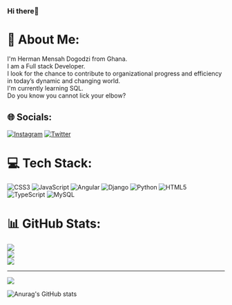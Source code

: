 ### Hi there👋

# 💫 About Me:
I'm Herman Mensah Dogodzi from Ghana. <br>I am a Full stack Developer.<br>I look for the chance to contribute to organizational progress and efficiency in today’s dynamic and changing world.<br>I'm currently learning SQL.<br>Do you know you cannot lick your elbow?  


## 🌐 Socials:
[![Instagram](https://img.shields.io/badge/Instagram-%23E4405F.svg?logo=Instagram&logoColor=white)](https://instagram.com/airman_dogz) [![Twitter](https://img.shields.io/badge/Twitter-%231DA1F2.svg?logo=Twitter&logoColor=white)](https://twitter.com/Airman_dogz) 

# 💻 Tech Stack:
![CSS3](https://img.shields.io/badge/css3-%231572B6.svg?style=for-the-badge&logo=css3&logoColor=white) ![JavaScript](https://img.shields.io/badge/javascript-%23323330.svg?style=for-the-badge&logo=javascript&logoColor=%23F7DF1E) ![Angular](https://img.shields.io/badge/angular-%23DD0031.svg?style=for-the-badge&logo=angular&logoColor=white) ![Django](https://img.shields.io/badge/django-%23092E20.svg?style=for-the-badge&logo=django&logoColor=white) ![Python](https://img.shields.io/badge/python-3670A0?style=for-the-badge&logo=python&logoColor=ffdd54) ![HTML5](https://img.shields.io/badge/html5-%23E34F26.svg?style=for-the-badge&logo=html5&logoColor=white) ![TypeScript](https://img.shields.io/badge/typescript-%23007ACC.svg?style=for-the-badge&logo=typescript&logoColor=white) ![MySQL](https://img.shields.io/badge/mysql-%2300f.svg?style=for-the-badge&logo=mysql&logoColor=white)
# 📊 GitHub Stats:
![](https://github-readme-stats.vercel.app/api?username=hermy123&theme=dark&hide_border=false&include_all_commits=false&count_private=false)<br/>
![](https://github-readme-streak-stats.herokuapp.com/?user=hermy123&theme=dark&hide_border=false)<br/>
![](https://github-readme-stats.vercel.app/api/top-langs/?username=hermy123&theme=dark&hide_border=false&include_all_commits=false&count_private=false&layout=compact)

---
[![](https://visitcount.itsvg.in/api?id=hermy123&icon=0&color=0)](https://visitcount.itsvg.in)

<!-- Proudly created with GPRM ( https://gprm.itsvg.in ) -->
![Anurag's GitHub stats](https://github-readme-stats.vercel.app/api?username=hermy123&theme=dark&show_icons=true)
